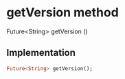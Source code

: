 


# getVersion method








Future&lt;String> getVersion
()








## Implementation

```dart
Future<String> getVersion();
```







